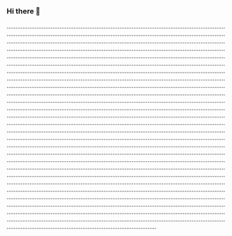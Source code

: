 ### Hi there 👋

.........................................................................................................................................................................................................................................................................................................................................................................................................................................................................................................................................................................................................................................................................................................................................................................................................................................................................................................................................................................................................................................................................................................................................................................................................................................................................................................................................................................................................................................................................................................................................................................................................................................................................................................................................................................................................................................................................................................................................................................................................................................................................................................................................................................................................................................................................................................................................................................................................................................................................................................................................................................................................................................................................................................................................................................................................................................................................................................................................................................................................................................................................................................................................................................................................................................................................................................................................................................................................................................................................................................................................................................